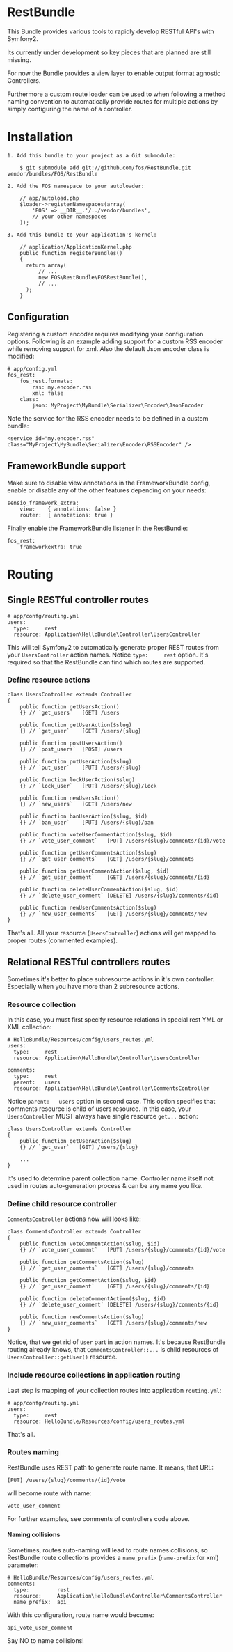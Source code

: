 RestBundle
==========

This Bundle provides various tools to rapidly develop RESTful API's with Symfony2.

Its currently under development so key pieces that are planned are still missing.

For now the Bundle provides a view layer to enable output format agnostic Controllers.

Furthermore a custom route loader can be used to when following a method
naming convention to automatically provide routes for multiple actions by simply
configuring the name of a controller.

Installation
============

    1. Add this bundle to your project as a Git submodule:

        $ git submodule add git://github.com/fos/RestBundle.git vendor/bundles/FOS/RestBundle

    2. Add the FOS namespace to your autoloader:

        // app/autoload.php
        $loader->registerNamespaces(array(
            'FOS' => __DIR__.'/../vendor/bundles',
            // your other namespaces
        ));

    3. Add this bundle to your application's kernel:

        // application/ApplicationKernel.php
        public function registerBundles()
        {
          return array(
              // ...
              new FOS\RestBundle\FOSRestBundle(),
              // ...
          );
        }

Configuration
-------------

Registering a custom encoder requires modifying your configuration options.
Following is an example adding support for a custom RSS encoder while removing
support for xml. Also the default Json encoder class is modified:

    # app/config.yml
    fos_rest:
        fos_rest.formats:
            rss: my.encoder.rss
            xml: false
        class:
            json: MyProject\MyBundle\Serializer\Encoder\JsonEncoder

Note the service for the RSS encoder needs to be defined in a custom bundle:

    <service id="my.encoder.rss" class="MyProject\MyBundle\Serializer\Encoder\RSSEncoder" />

FrameworkBundle support
-----------------------

Make sure to disable view annotations in the FrameworkBundle config, enable
or disable any of the other features depending on your needs:

    sensio_framework_extra:
        view:    { annotations: false }
        router:  { annotations: true }

Finally enable the FrameworkBundle listener in the RestBundle:

    fos_rest:
        frameworkextra: true

Routing
=======

## Single RESTful controller routes

    # app/confg/routing.yml
    users:
      type:     rest
      resource: Application\HelloBundle\Controller\UsersController

This will tell Symfony2 to automatically generate proper REST routes from your `UsersController` action names.
Notice `type:     rest` option. It's required so that the RestBundle can find which routes are supported.

### Define resource actions

    class UsersController extends Controller
    {
        public function getUsersAction()
        {} // `get_users`   [GET] /users
    
        public function getUserAction($slug)
        {} // `get_user`    [GET] /users/{slug}
    
        public function postUsersAction()
        {} // `post_users`  [POST] /users
    
        public function putUserAction($slug)
        {} // `put_user`    [PUT] /users/{slug}
    
        public function lockUserAction($slug)
        {} // `lock_user`   [PUT] /users/{slug}/lock
    
        public function newUsersAction()
        {} // `new_users`   [GET] /users/new
    
        public function banUserAction($slug, $id)
        {} // `ban_user`    [PUT] /users/{slug}/ban
    
        public function voteUserCommentAction($slug, $id)
        {} // `vote_user_comment`   [PUT] /users/{slug}/comments/{id}/vote
    
        public function getUserCommentsAction($slug)
        {} // `get_user_comments`   [GET] /users/{slug}/comments
    
        public function getUserCommentAction($slug, $id)
        {} // `get_user_comment`    [GET] /users/{slug}/comments/{id}
    
        public function deleteUserCommentAction($slug, $id)
        {} // `delete_user_comment` [DELETE] /users/{slug}/comments/{id}
    
        public function newUserCommentsAction($slug)
        {} // `new_user_comments`   [GET] /users/{slug}/comments/new
    }

That's all. All your resource (`UsersController`) actions will get mapped to proper routes (commented examples).

## Relational RESTful controllers routes

Sometimes it's better to place subresource actions in it's own controller. Especially when
you have more than 2 subresource actions.

### Resource collection

In this case, you must first specify resource relations in special rest YML or XML collection:

    # HelloBundle/Resources/config/users_routes.yml
    users:
      type:     rest
      resource: Application\HelloBundle\Controller\UsersController
    
    comments:
      type:     rest
      parent:   users
      resource: Application\HelloBundle\Controller\CommentsController

Notice `parent:   users` option in second case. This option specifies that comments resource is
child of users resource. In this case, your `UsersController` MUST always have single resource
`get...` action:

    class UsersController extends Controller
    {
        public function getUserAction($slug)
        {} // `get_user`   [GET] /users/{slug}
    
        ...
    }

It's used to determine parent collection name. Controller name itself not used in routes
auto-generation process & can be any name you like.

### Define child resource controller

`CommentsController` actions now will looks like:

    class CommentsController extends Controller
    {
        public function voteCommentAction($slug, $id)
        {} // `vote_user_comment`   [PUT] /users/{slug}/comments/{id}/vote
        
        public function getCommentsAction($slug)
        {} // `get_user_comments`   [GET] /users/{slug}/comments
        
        public function getCommentAction($slug, $id)
        {} // `get_user_comment`    [GET] /users/{slug}/comments/{id}
        
        public function deleteCommentAction($slug, $id)
        {} // `delete_user_comment` [DELETE] /users/{slug}/comments/{id}
        
        public function newCommentsAction($slug)
        {} // `new_user_comments`   [GET] /users/{slug}/comments/new
    }

Notice, that we get rid of `User` part in action names. It's because RestBundle routing
already knows, that `CommentsController::...` is child resources of `UsersController::getUser()`
resource.

### Include resource collections in application routing

Last step is mapping of your collection routes into application `routing.yml`:

    # app/confg/routing.yml
    users:
      type:     rest
      resource: HelloBundle/Resources/config/users_routes.yml

That's all.

### Routes naming

RestBundle uses REST path to generate route name. It means, that URL:

    [PUT] /users/{slug}/comments/{id}/vote

will become route with name:

    vote_user_comment

For further examples, see comments of controllers code above.

#### Naming collisions

Sometimes, routes auto-naming will lead to route names collisions, so RestBundle route
collections provides a `name_prefix` (`name-prefix` for xml) parameter:

    # HelloBundle/Resources/config/users_routes.yml
    comments:
      type:         rest
      resource:     Application\HelloBundle\Controller\CommentsController
      name_prefix:  api_

With this configuration, route name would become:

    api_vote_user_comment

Say NO to name collisions!
